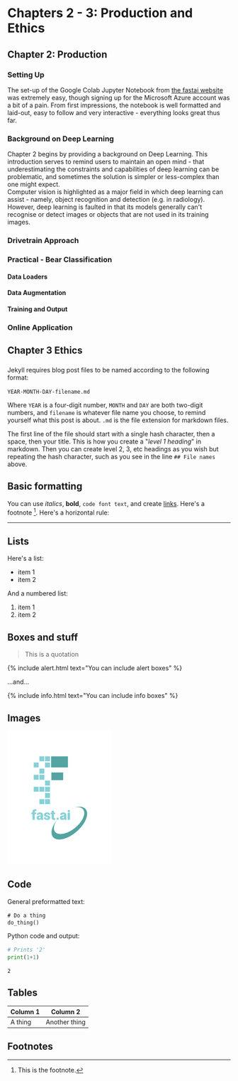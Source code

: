 # Chapters 2 - 3: Production and Ethics 
## Chapter 2: Production
### Setting Up
The set-up of the Google Colab Jupyter Notebook from [the fastai website](https://course.fast.ai/Resources/book.html) was extremely easy,
though signing up for the Microsoft Azure account was a bit of a pain. From first impressions, the notebook is well formatted and laid-out,
easy to follow and very interactive - everything looks great thus far. 
### Background on Deep Learning
Chapter 2 begins by providing a background on Deep Learning. This introduction serves to remind users to maintain an open mind - 
that underestimating the constraints and capabilities of deep learning can be problematic, and sometimes the solution is simpler or less-complex
than one might expect.\
Computer vision is highlighted as a major field in which deep learning can assist - namely, object recognition and detection (e.g. in radiology).
However, deep learning is faulted in that its models generally can't recognise or detect images or objects that are not used in its training 
images. 
### Drivetrain Approach
### Practical - Bear Classification
#### Data Loaders
#### Data Augmentation
#### Training and Output
### Online Application

## Chapter 3 Ethics
###


Jekyll requires blog post files to be named according to the following format:

`YEAR-MONTH-DAY-filename.md`

Where `YEAR` is a four-digit number, `MONTH` and `DAY` are both two-digit numbers, and `filename` is whatever file name you choose, to remind yourself what this post is about. `.md` is the file extension for markdown files.

The first line of the file should start with a single hash character, then a space, then your title. This is how you create a "*level 1 heading*" in markdown. Then you can create level 2, 3, etc headings as you wish but repeating the hash character, such as you see in the line `## File names` above.

## Basic formatting

You can use *italics*, **bold**, `code font text`, and create [links](https://www.markdownguide.org/cheat-sheet/). Here's a footnote [^1]. Here's a horizontal rule:

---

## Lists

Here's a list:

- item 1
- item 2

And a numbered list:

1. item 1
1. item 2

## Boxes and stuff

> This is a quotation

{% include alert.html text="You can include alert boxes" %}

...and...

{% include info.html text="You can include info boxes" %}

## Images

![](/images/logo.png "fast.ai's logo")

## Code

General preformatted text:

    # Do a thing
    do_thing()

Python code and output:

```python
# Prints '2'
print(1+1)
```

    2

## Tables

| Column 1 | Column 2 |
|-|-|
| A thing | Another thing |

## Footnotes

[^1]: This is the footnote.

